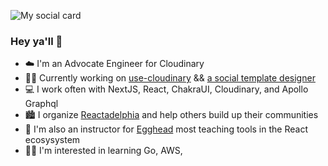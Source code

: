 ![My social card](https://res.cloudinary.com/testing-hooks-upload/image/upload/v1594327700/og-image_1_c2xx6n.png)

### Hey ya'll 👋

- :cloud:  I'm an Advocate Engineer for Cloudinary
- 👷‍♂️  Currently working on [use-cloudinary](https://github.com/domitriusclark/use-cloudinary) && [a social template designer](https://github.com/domitriusclark/generate-media-templates)
- :computer:  I work often with NextJS, React, ChakraUI, Cloudinary, and Apollo Graphql
- :cityscape:  I organize [Reactadelphia](https://meetup.com/reactadelphia) and help others build up their communities
- :egg:  I'm also an instructor for [Egghead](https://egghead.io/instructors/domitrius-clark) most teaching tools in the React ecosysystem 
- 👨‍🏫   I'm interested in learning Go, AWS, 
